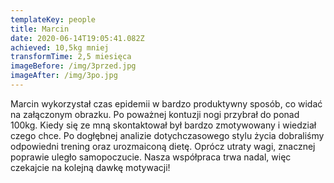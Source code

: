 ```yaml
---
templateKey: people
title: Marcin
date: 2020-06-14T19:05:41.082Z
achieved: 10,5kg mniej
transformTime: 2,5 miesięca
imageBefore: /img/3przed.jpg
imageAfter: /img/3po.jpg
---
```

Marcin wykorzystał czas epidemii w bardzo produktywny sposób, co widać na załączonym obrazku. Po poważnej kontuzji nogi przybrał do ponad 100kg. Kiedy się ze mną skontaktował był bardzo zmotywowany i wiedział czego chce. Po dogłębnej analizie dotychczasowego stylu życia dobraliśmy odpowiedni trening oraz urozmaiconą dietę. Oprócz utraty wagi, znacznej poprawie uległo samopoczucie. Nasza współpraca trwa nadal, więc czekajcie na kolejną dawkę motywacji!